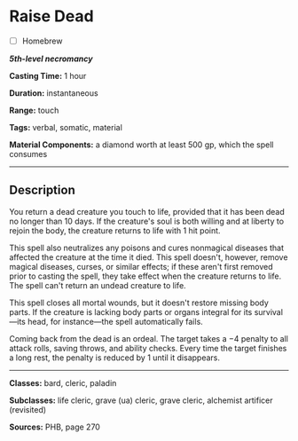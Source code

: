 # Raise Dead

- [ ] Homebrew

***5th-level necromancy***

**Casting Time:** 1 hour

**Duration:** instantaneous

**Range:** touch

**Tags:** verbal, somatic, material

**Material Components:** a diamond worth at least 500 gp, which the spell consumes

---

## Description
You return a dead creature you touch to life, provided that it has been dead no longer than 10 days.
If the creature's soul is both willing and at liberty to rejoin the body, the creature returns to life with 1 hit point.

This spell also neutralizes any poisons and cures nonmagical diseases that affected the creature at the time it died.
This spell doesn't, however, remove magical diseases, curses, or similar effects; if these aren't first removed prior to casting the spell, they take effect when the creature returns to life.
The spell can't return an undead creature to life.

This spell closes all mortal wounds, but it doesn't restore missing body parts.
If the creature is lacking body parts or organs integral for its survival—its head, for instance—the spell automatically fails.

Coming back from the dead is an ordeal.
The target takes a −4 penalty to all attack rolls, saving throws, and ability checks.
Every time the target finishes a long rest, the penalty is reduced by 1 until it disappears.

---

**Classes:** bard, cleric, paladin

**Subclasses:** life cleric, grave (ua) cleric, grave cleric, alchemist artificer (revisited)

**Sources:** PHB, page 270
